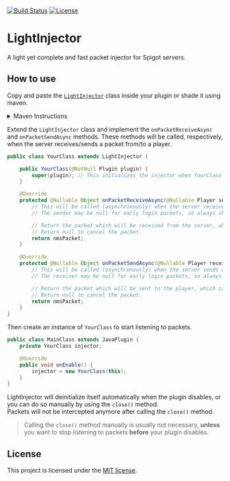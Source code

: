 [![Build Status](https://jenkins.frengor.com/job/LightInjector/badge/icon)](https://jenkins.frengor.com/job/LightInjector/)
[![License](https://img.shields.io/badge/license-MIT-orange)](LICENSE)

# LightInjector
A light yet complete and fast packet injector for Spigot servers.

## How to use

Copy and paste the [`LightInjector`](src/main/java/com/fren_gor/lightInjector/LightInjector.java) class inside your plugin or shade it using maven.
<details>
<summary>Maven Instructions</summary>
<p>

```xml
<repositories>
    <repository>
        <id>fren_gor</id>
        <url>https://nexus.frengor.com/repository/public/</url>
    </repository>
</repositories>
```
```xml
<dependency>
    <groupId>com.frengor</groupId>
    <artifactId>lightinjector</artifactId>
    <version>0.1.0-SNAPSHOT</version>
    <scope>compile</scope>
</dependency>
```
**It's suggested to shade it:**
```xml
<plugin>
    <groupId>org.apache.maven.plugins</groupId>
    <artifactId>maven-shade-plugin</artifactId>
    <version>3.3.0</version>

    <configuration>
        <relocation>
            <pattern>com.fren_gor.lightInjector</pattern>
            <shadedPattern>your.shaded.path.com.fren_gor.lightInjector</shadedPattern>
        </relocation>
    </configuration>

    <executions>
        <execution>
            <phase>package</phase>
            <goals>
                <goal>shade</goal>
            </goals>
        </execution>
    </executions>
</plugin>
```

</p>
</details>

Extend the `LightInjector` class and implement the `onPacketReceiveAsync` and `onPacketSendAsync` methods.
These methods will be called, respectively, when the server receives/sends a packet from/to a player.

```java
public class YourClass extends LightInjector {

    public YourClass(@NotNull Plugin plugin) {
        super(plugin); // This initializes the injector when YourClass will be constructed
    }

    @Override
    protected @Nullable Object onPacketReceiveAsync(@Nullable Player sender, @NotNull Channel channel, @NotNull Object nmsPacket) {
        // This will be called (asynchronously) when the server receives a packet from a player
        // The sender may be null for early login packets, so always check for it

        // Return the packet which will be received from the server, which can be different from the original packet.
        // Return null to cancel the packet.
        return nmsPacket;
    }

    @Override
    protected @Nullable Object onPacketSendAsync(@Nullable Player receiver, @NotNull Channel channel, @NotNull Object nmsPacket) {
        // This will be called (asynchronously) when the server sends a packet to a player
        // The receiver may be null for early login packets, so always check for it

        // Return the packet which will be sent to the player, which can be different from the original packet.
        // Return null to cancel the packet.
        return nmsPacket;
    }
}
```

Then create an instance of `YourClass` to start listening to packets.

```java
public class MainClass extends JavaPlugin {
    private YourClass injector;

    @Override
    public void onEnable() {
        injector = new YourClass(this);
    }
}
```

LightInjector will deinitialize itself automatically when the plugin disables, or you can do so manually by using the `close()` method.  
Packets will not be intercepted anymore after calling the `close()` method.

> Calling the `close()` method manually is usually not necessary, **unless** you want to stop listening to packets **before** your plugin disables.

## License

This project is licensed under the [MIT license](LICENSE).
